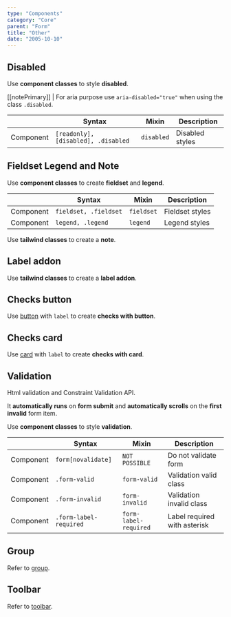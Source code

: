```yaml
---
type: "Components"
category: "Core"
parent: "Form"
title: "Other"
date: "2005-10-10"
---
```


## Disabled

Use **component classes** to style **disabled**.

[[notePrimary]]
| For aria purpose use `aria-disabled="true"` when using the class `.disabled`.

<div class="table-scroll">

|               | Syntax                          | Mixin               | Description                   |
| ----------------------- | ----------------------------------------- | ----------------------------- | ----------------------------- |
| Component                  | `[readonly], [disabled], .disabled`                     | `disabled`                | Disabled styles            |

</div>

<demo>
  <demovanilla src="vanilla/components/core/form/disabled">
  </demovanilla>
</demo>

## Fieldset Legend and Note

Use **component classes** to create **fieldset** and **legend**.

<div class="table-scroll">

|                      | Syntax                          | Mixin            | Description                   |
| ----------------------- | ----------------------------------------- | -----------------------------| ----------------------------- |
| Component                  | `fieldset, .fieldset`                     | `fieldset`                | Fieldset styles            |
| Component                  | `legend, .legend`                     | `legend`                | Legend styles            |

</div>

Use **tailwind classes** to create a **note**.

<demo>
  <demovanilla src="vanilla/components/core/form/fieldset-legend">
  </demovanilla>
</demo>

## Label addon

Use **tailwind classes** to create a **label addon**.

<demo>
  <demovanilla src="vanilla/components/core/form/label-addon">
  </demovanilla>
</demo>

## Checks button

Use [button](/components/core/button) with `label` to create **checks with button**.

<demo>
  <demovanilla src="vanilla/components/core/form/checks-button">
  </demovanilla>
</demo>

## Checks card

Use [card](/components/core/card) with `label` to create **checks with card**.

<demo>
  <demovanilla src="vanilla/components/core/form/checks-card">
  </demovanilla>
</demo>

## Validation

Html validation and Constraint Validation API.

It **automatically runs** on **form submit** and **automatically scrolls** on the **first invalid** form item.

Use **component classes** to style **validation**.

<div class="table-scroll">

|                      | Syntax                          | Mixin            | Description                   |
| ----------------------- | ----------------------------------------- | -----------------------------| ----------------------------- |
| Component                  | `form[novalidate]`                     | `NOT POSSIBLE`                | Do not validate form            |
| Component                  | `.form-valid`                     | `form-valid`                | Validation valid class            |
| Component                  | `.form-invalid`                     | `form-invalid`                | Validation invalid class            |
| Component                  | `.form-label-required`                     | `form-label-required`                | Label required with asterisk            |

</div>

<demo>
  <demovanilla src="vanilla/components/core/form/validation">
  </demovanilla>
</demo>

## Group

Refer to [group](/components/core/group).

## Toolbar

Refer to [toolbar](/components/addons/toolbar).
